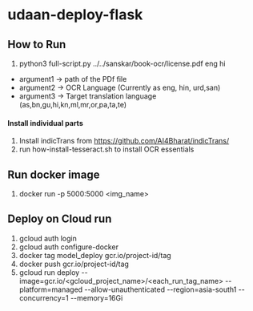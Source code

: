 # udaan-deploy-flask

## How to Run 

1. python3 full-script.py ../../sanskar/book-ocr/license.pdf eng hi

* argument1 -> path of the PDf file
* argument2 -> OCR Language (Currently as eng, hin, urd,san)
* argument3 -> Target translation language (as,bn,gu,hi,kn,ml,mr,or,pa,ta,te)


#### Install individual parts
1. Install indicTrans from https://github.com/AI4Bharat/indicTrans/
2. run how-install-tesseract.sh to install OCR essentials

## Run docker image
1. docker run -p 5000:5000 <img_name>

## Deploy on Cloud run
1. gcloud auth login
2. gcloud auth configure-docker
3. docker tag model_deploy gcr.io/project-id/tag
4. docker push gcr.io/project-id/tag
5. gcloud run deploy --image=gcr.io/<gcloud_project_name>/<each_run_tag_name> --platform=managed --allow-unauthenticated --region=asia-south1 --concurrency=1 --memory=16Gi
